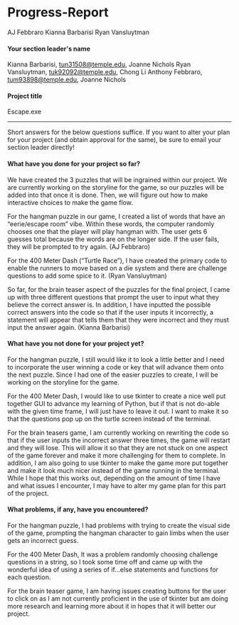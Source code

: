# Progress-Report
AJ Febbraro
Kianna Barbarisi
Ryan Vansluytman

#### Your section leader's name

Kianna Barbarisi, tun31508@temple.edu, Joanne Nichols
Ryan Vansluytman, tuk92092@temple.edu, Chong Li 
Anthony Febbraro, tum93898@temple.edu, Joanne Nichols

#### Project title

Escape.exe

***

Short answers for the below questions suffice. If you want to alter your plan for your project (and obtain approval for the same), be sure to email your section leader directly!

#### What have you done for your project so far?

We have created the 3 puzzles that will be ingrained within our project. We are currently working on the storyline for the game, so our puzzles will be added into that once it is done. Then, we will figure out how to make interactive choices to make the game flow. 

For the hangman puzzle in our game, I created a list of words that have an “eerie/escape room” vibe. Within these words, the computer randomly chooses one that the player will play hangman with. The user gets 6 guesses total because the words are on the longer side. If the user fails, they will be prompted to try again. (AJ Febbraro)

For the 400 Meter Dash (“Turtle Race”), I have created the primary code to enable the runners to move based on a die system and there are challenge questions to add some spice to it.  (Ryan Vansluytman)

So far, for the brain teaser aspect of the puzzles for the final project, I came up with three different questions that prompt the user to input what they believe the correct answer is. In addition, I have inputted the possible correct answers into the code so that if the user inputs it incorrectly, a statement will appear that tells them that they were incorrect and they must input the answer again. (Kianna Barbarisi)

#### What have you not done for your project yet?

For the hangman puzzle, I still would like it to look a little better and I need to incorporate the user winning a code or key that will advance them onto the next puzzle. Since I had one of the easier puzzles to create, I will be working on the storyline for the game.

For the 400 Meter Dash, I would like to use tkinter to create a nice well put together GUI to advance my learning of Python, but if that is not do-able with the given time frame, I will just have to leave it out. I want to make it so that the questions pop up on the turtle screen instead of the terminal.

For the brain teasers game, I am currently working on rewriting the code so that if the user inputs the incorrect answer three times, the game will restart and they will lose. This will allow it so that they are not stuck on one aspect of the game forever and make it more challenging for them to complete. In addition, I am also going to use tkinter to make the game more put together and make it look much nicer instead of the game running in the terminal. While I hope that this works out, depending on the amount of time I have and what issues I encounter, I may have to alter my game plan for this part of the project.


#### What problems, if any, have you encountered?

For the hangman puzzle, I had problems with trying to create the visual side of the game, prompting the hangman character to gain limbs when the user gets an incorrect guess. 

For the 400 Meter Dash, It was a problem randomly choosing challenge questions in a string, so I took some time off and came up with the wonderful idea of using a series of if...else statements and functions for each question.

For the brain teaser game, I am having issues creating buttons for the user to click on as I am not currently proficient in the use of tkinter but am doing more research and learning more about it in hopes that it will better our project. 
